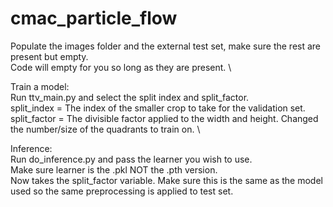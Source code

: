 # cmac_particle_flow

Populate the images folder and the external test set, make sure the rest are present but empty. \
Code will empty for you so long as they are present. \

Train a model: \
Run ttv_main.py and select the split index and split_factor. \
split_index = The index of the smaller crop to take for the validation set. \
split_factor = The divisible factor applied to the width and height. Changed the number/size of the quadrants to train on. \

Inference: \
Run do_inference.py and pass the learner you wish to use. \
Make sure learner is the .pkl NOT the .pth version. \
Now takes the split_factor variable. Make sure this is the same as the model used so the same preprocessing is applied to test set. 
